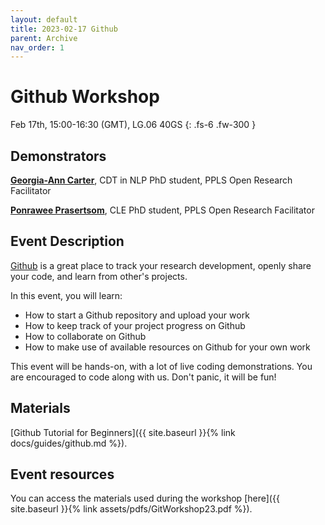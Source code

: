 ```yaml
---
layout: default
title: 2023-02-17 Github
parent: Archive
nav_order: 1
---
```


# Github Workshop

Feb 17th, 15:00-16:30 (GMT), LG.06 40GS
{: .fs-6 .fw-300 }

## Demonstrators

[**Georgia-Ann Carter**](https://gacarter.github.io/), CDT in NLP PhD student, PPLS Open Research Facilitator

[**Ponrawee Prasertsom**](https://ponraw.ee/), CLE PhD student, PPLS Open Research Facilitator

## Event Description

[Github](https://github.com) is a great place to track your research development, openly share your code, and learn from other's projects.

In this event, you will learn:

- How to start a Github repository and upload your work
- How to keep track of your project progress on Github
- How to collaborate on Github
- How to make use of available resources on Github for your own work

This event will be hands-on, with a lot of live coding demonstrations.
You are encouraged to code along with us.
Don't panic, it will be fun!

## Materials

[Github Tutorial for Beginners]({{ site.baseurl }}{% link docs/guides/github.md %}).

## Event resources
You can access the materials used during the workshop [here]({{ site.baseurl }}{% link assets/pdfs/GitWorkshop23.pdf %}).

